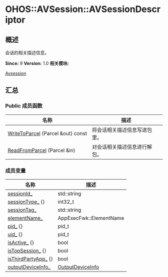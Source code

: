 # OHOS::AVSession::AVSessionDescriptor


## 概述

会话的相关描述信息。

**Since:**
9
**Version:**
1.0
**相关模块:**

[Avsession](avsession.md)


## 汇总


### Public 成员函数

  | 名称 | 描述 | 
| -------- | -------- |
| [WriteToParcel](avsession.md#writetoparcel)&nbsp;(Parcel&nbsp;&amp;out)&nbsp;const | 将会话相关描述信息写进包里。&nbsp; | 
| [ReadFromParcel](avsession.md#readfromparcel)&nbsp;(Parcel&nbsp;&amp;in) | 对会话相关描述信息进行解包。&nbsp; | 


### 成员变量

  | 名称 | 描述 | 
| -------- | -------- |
| [sessionId_](avsession.md#sessionid) | std::string | 
| [sessionType_](avsession.md#sessiontype)&nbsp;{} | int32_t | 
| [sessionTag_](avsession.md#sessiontag) | std::string | 
| [elementName_](avsession.md#elementname) | AppExecFwk::ElementName | 
| [pid_](avsession.md#pid)&nbsp;{} | pid_t | 
| [uid_](avsession.md#uid)&nbsp;{} | pid_t | 
| [isActive_](avsession.md#isactive)&nbsp;{} | bool | 
| [isTopSession_](avsession.md#istopsession)&nbsp;{} | bool | 
| [isThirdPartyApp_](avsession.md#isthirdpartyapp)&nbsp;{} | bool | 
| [outputDeviceInfo_](avsession.md#outputdeviceinfo) | [OutputDeviceInfo](_o_h_o_s_1_1_a_v_session_1_1_output_device_info.md) | 

